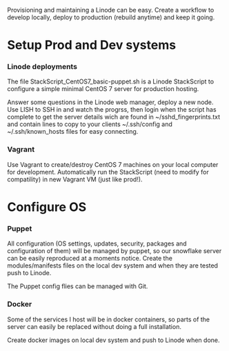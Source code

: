 
Provisioning and maintaining a Linode can be easy. Create a workflow to develop locally, deploy to production (rebuild anytime) and keep it going. 

# Setup Prod and Dev systems

### Linode deployments

The file StackScript_CentOS7_basic-puppet.sh is a Linode StackScript to configure a simple minimal CentOS 7 server for production hosting.

Answer some questions in the Linode web manager, deploy a new node. Use LISH to SSH in and watch the progrss, then login when the script has complete to get the server details wich are found in ~/sshd_fingerprints.txt and contain lines to copy to your clients ~/.ssh/config and ~/.ssh/known_hosts files for easy connecting.

### Vagrant

Use Vagrant to create/destroy CentOS 7 machines on your local computer for development. Automatically run the StackScript (need to modify for compatility) in new Vagrant VM (just like prod!).

# Configure OS

### Puppet

All configuration (OS settings, updates, security, packages and configuration of them) will be managed by puppet, so our snowflake server can be easily reproduced at a moments notice. Create the modules/manifests files on the local dev system and when they are tested push to Linode.

The Puppet config flies can be managed with Git.

### Docker

Some of the services I host will be in docker containers, so parts of the server can easily be replaced without doing a full installation.

Create docker images on local dev system and push to Linode when done.
